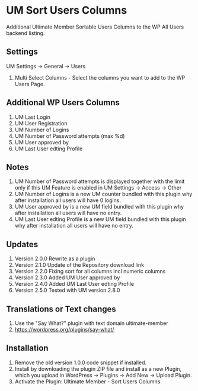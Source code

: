 # UM Sort Users Columns
Additional Ultimate Member Sortable Users Columns to the WP All Users backend listing.

## Settings 
UM Settings -> General -> Users
1. Multi Select Columns - Select the columns you want to add to the WP Users Page.

## Additional WP Users Columns
1. UM Last Login
2. UM User Registration
3. UM Number of Logins
4. UM Number of Password attempts (max %d)
5. UM User approved by
6. UM Last User edting Profile

## Notes
1. UM Number of Password attempts is displayed together with the limit only if this UM Feature is enabled in UM Settings -> Access -> Other
2. UM Number of Logins is a new UM counter bundled with this plugin why after installation all users will have 0 logins.
3. UM User approved by is a new UM field bundled with this plugin why after installation all users will have no entry.
4. UM Last User edting Profile is a new UM field bundled with this plugin why after installation all users will have no entry.

## Updates
1. Version 2.0.0 Rewrite as a plugin
2. Version 2.1.0 Update of the Repository download link
3. Version 2.2.0 Fixing sort for all columns incl numeric columns
4. Version 2.3.0 Added UM User approved by
5. Version 2.4.0 Added UM Last User edting Profile
6. Version 2.5.0 Tested with UM version 2.8.0

## Translations or Text changes
1. Use the "Say What?" plugin with text domain ultimate-member
2. https://wordpress.org/plugins/say-what/

## Installation
1. Remove the old version 1.0.0 code snippet if installed.
2. Install by downloading the plugin ZIP file and install as a new Plugin, which you upload in WordPress -> Plugins -> Add New -> Upload Plugin.
3. Activate the Plugin: Ultimate Member - Sort Users Columns
